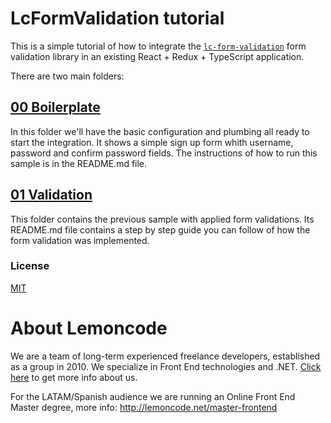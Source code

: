 # LcFormValidation tutorial

This is a simple tutorial of how to integrate the [`lc-form-validation`](https://www.npmjs.com/package/lc-form-validation) form validation library in an existing React + Redux + TypeScript application.

There are two main folders:

## [00 Boilerplate](./00%20Boilerplate)
In this folder we'll have the basic configuration and plumbing all ready to start the integration. It shows a simple sign up form whith username, password and confirm password fields. The instructions of how to run this sample is in the README.md file.

## [01 Validation](./01%20Validation)
This folder contains the previous sample with applied form validations. Its README.md file contains a step by step guide you can follow of how the form validation was implemented.

### License
[MIT](./LICENSE)

# About Lemoncode
We are a team of long-term experienced freelance developers, established as a group in 2010. We specialize in Front End technologies and .NET. [Click here](http://lemoncode.net/services/en/#en-home) to get more info about us.

For the LATAM/Spanish audience we are running an Online Front End Master degree, more info: http://lemoncode.net/master-frontend
